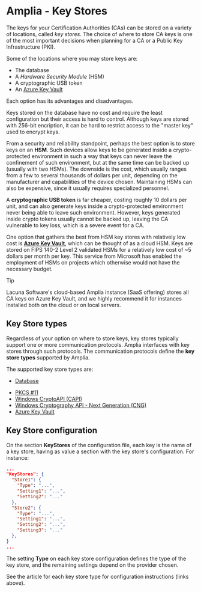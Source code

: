 ﻿# Amplia - Key Stores

The keys for your Certification Authorities (CAs) can be stored on a variety of locations, called *key stores*. The choice of where to store
CA keys is one of the most important decisions when planning for a CA or a Public Key Infrastructure (PKI).

Some of the locations where you may store keys are:

* The database
* A *Hardware Security Module* (HSM)
* A cryptographic USB token
* An [Azure Key Vault](https://azure.microsoft.com/en-us/services/key-vault/)

Each option has its advantages and disadvantages.

Keys stored on the database have no cost and require the least configuration but their access is hard to control. Although keys are stored
with 256-bit encription, it can be hard to restrict access to the "master key" used to encrypt keys.

From a security and reliability standpoint, perhaps the best option is to store keys on an **HSM**. Such devices allow keys to be
generated inside a crypto-protected environment in such a way that keys can never leave the confinement of such environment,
but at the same time can be backed up (usually with two HSMs). The downside is the cost, which usually ranges from
a few to several thousands of dollars per unit, depending on the manufacturer and capabilities of the device chosen. Maintaining
HSMs can also be expensive, since it usually requires specialized personnel.

A **cryptographic USB token** is far cheaper, costing roughly 10 dollars per unit, and can also generate keys inside a crypto-protected
environment never being able to leave such environment. However, keys generated inside crypto tokens usually cannot be backed up,
leaving the CA vulnerable to key loss, which is a severe event for a CA.

One option that gathers the best from HSM key stores with relatively low cost is **[Azure Key Vault](https://azure.microsoft.com/en-us/services/key-vault/)**,
which can be thought of as a cloud HSM. Keys are stored on FIPS 140-2 Level 2 validated HSMs for a relatively low cost of ~5 dollars
per month per key. This service from Microsoft has enabled the employment of HSMs on projects which otherwise would not have the necessary
budget.

> [!TIP]
> Lacuna Software's cloud-based Amplia instance (SaaS offering) stores all CA keys on Azure Key Vault, and we highly recommend it
> for instances installed both on the cloud or on local servers.

## Key Store types

Regardless of your option on where to store keys, key stores typically support one or more communication protocols. Amplia interfaces
with key stores through such protocols. The communication protocols define the **key store types** supported by Amplia.

The supported key store types are:

* [Database](database.md)
<!-- [Native](native.md) -->
* [PKCS #11](pkcs11.md)
* [Windows CryptoAPI (CAPI)](capi.md)
* [Windows Cryptography API - Next Generation (CNG)](cng.md)
* [Azure Key Vault](azure.md)

## Key Store configuration

On the section **KeyStores** of the configuration file, each key is the name of a key store, having as value a section with the key store's configuration. For instance:

```json
...
"KeyStores": {
  "Store1": {
    "Type": "...",
    "Setting1": "...",
    "Setting2": "..."
  },
  "Store2": {
    "Type": "...",
    "Setting1": "...",
    "Setting2": "...",
    "Setting3": "..."
  },
}
...
```

The setting **Type** on each key store configuration defines the type of the key store, and the remaining settings depend on the provider chosen.

See the article for each key store type for configuration instructions (links above).
